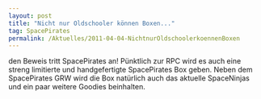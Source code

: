 ```yaml
---
layout: post
title: "Nicht nur Oldschooler können Boxen..."
tag: SpacePirates
permalink: /Aktuelles/2011-04-04-NichtnurOldschoolerkoennenBoxen
---
```


den Beweis tritt SpacePirates an! Pünktlich zur RPC wird es auch eine streng limitierte und handgefertigte SpacePirates Box geben. Neben dem SpacePirates GRW wird die Box natürlich auch das aktuelle SpaceNinjas und ein paar weitere Goodies beinhalten.
